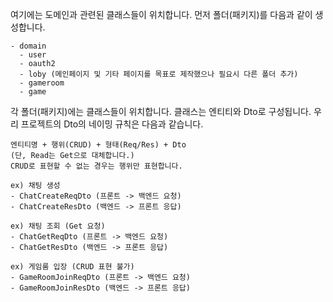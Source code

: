 여기에는 도메인과 관련된 클래스들이 위치합니다.
먼저 폴더(패키지)를 다음과 같이 생성합니다.
```
- domain
  - user
  - oauth2
  - loby (메인페이지 및 기타 페이지를 목표로 제작했으나 필요시 다른 폴더 추가)
  - gameroom
  - game
```

각 폴더(패키지)에는 클래스들이 위치합니다.
클래스는 엔티티와 Dto로 구성됩니다.
우리 프로젝트의 Dto의 네이밍 규칙은 다음과 같습니다.
```
엔티티명 + 행위(CRUD) + 형태(Req/Res) + Dto
(단, Read는 Get으로 대체합니다.)
CRUD로 표현할 수 없는 경우는 행위만 표현합니다.
```
```
ex) 채팅 생성
- ChatCreateReqDto (프론트 -> 백엔드 요청)
- ChatCreateResDto (백엔드 -> 프론트 응답)

ex) 채팅 조회 (Get 요청)
- ChatGetReqDto (프론트 -> 백엔드 요청)
- ChatGetResDto (백엔드 -> 프론트 응답)

ex) 게임룸 입장 (CRUD 표현 불가)
- GameRoomJoinReqDto (프론트 -> 백엔드 요청)
- GameRoomJoinResDto (백엔드 -> 프론트 응답)
```
